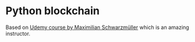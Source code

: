 # Python blockchain
Based on [Udemy course by Maximilian Schwarzmüller](https://www.udemy.com/learn-python-by-building-a-blockchain-cryptocurrency/) which is an amazing instructor.
